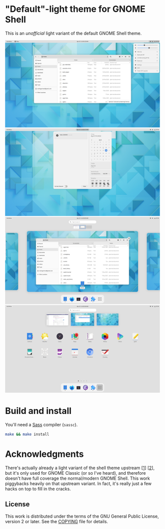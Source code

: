 # "Default"-light theme for GNOME Shell
This is an _unofficial_ light variant of the default GNOME Shell theme.

![Screenshot of a workspace with popover](/demo/workspace-popover.png)
![Screenshot of a workspace with message tray](/demo/workspace-message-tray.png)
![Screenshot of the Overview](/demo/overview.png)
![Screenshot of the App Grid](/demo/app-grid.png)

# Build and install
You'll need a [Sass][sass-lang] compiler (`sassc`).
```bash
make && make install
```

# Acknowledgments
There's actually already a light variant of the shell theme upstream
[[1][shell-subtree]] [[2][sass-repo]], but it's only used for GNOME Classic (or
so I've heard), and therefore doesn't have full coverage the normal/modern GNOME
Shell. This work piggybacks heavily on that upstream variant. In fact, it's
really just a few hacks on top to fill in the cracks.

## License
This work is distributed under the terms of the GNU General Public
License, version 2 or later. See the [COPYING][license] file for details.

[sass-lang]: https://sass-lang.com/
[shell-subtree]: https://gitlab.gnome.org/GNOME/gnome-shell/tree/HEAD/data/theme/gnome-shell-sass
[sass-repo]: https://gitlab.gnome.org/GNOME/gnome-shell-sass
[license]: COPYING

